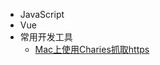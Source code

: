 - JavaScript
  <!-- - [formatTime](articles/test.md) -->
- Vue
  <!-- - [addDaysToDate](articles/js/README.md) -->
- 常用开发工具
  - [Mac上使用Charies抓取https](articles/常用开发工具/Mac上使用Charies抓取https.md)


